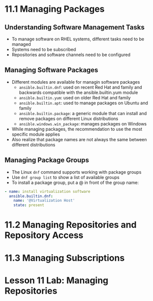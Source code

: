 # 11.1 Managing Packages
## Understanding Software Management Tasks
- To manage software on RHEL systems, different tasks need to be managed
- Systems need to be subscribed
- Repositories and software channels need to be configured

## Managing Software Packages
- Different modules are available for managin software packages
  - `ansible.builtin.dnf`: used on recent Red Hat and family and backwards compatible with the ansible.builtin.yum module
  - `ansible.builtin.yum`: used on older Red Hat and family
  - `ansible.builtin.apt`: used to manage packages on Ubuntu and family
  - `ansible.builtin.package`: a generic module that can install and remove packages on different Linux distributions
  - `ansible.windows.win_package`: manages packages on Windows
- While managing packages, the recommendation to use the most specific module applies
- Also realize that package names are not always the same between different distributions

## Managing Package Groups
- The Linux `dnf` command supports working with package groups
- Use `dnf group list` to show a list of available groups
- To install a package group, put a @ in front of the group name:

```yml
- name: install virtualization software
  ansible.builtin.dnf:
    name: '@Virtualization Host'
    state: present
```

# 11.2 Managing Repositories and Repository Access
# 11.3 Managing Subscriptions
# Lesson 11 Lab: Managing Repositories